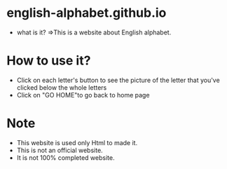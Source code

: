 # english-alphabet.github.io
- what is it? 
=>This is a website about English alphabet.

# How to use it?
- Click on each letter's button to see the picture of the letter that you've clicked below the whole letters
- Click on "GO HOME"to go back to home page

# Note
- This website is used only Html to made it.
- This is not an official website.
- It is not 100% completed website.
